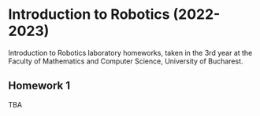 # Introduction to Robotics (2022-2023)
Introduction to Robotics laboratory homeworks, taken in the 3rd year at the Faculty of Mathematics and Computer Science, University of Bucharest.
## Homework 1
TBA
